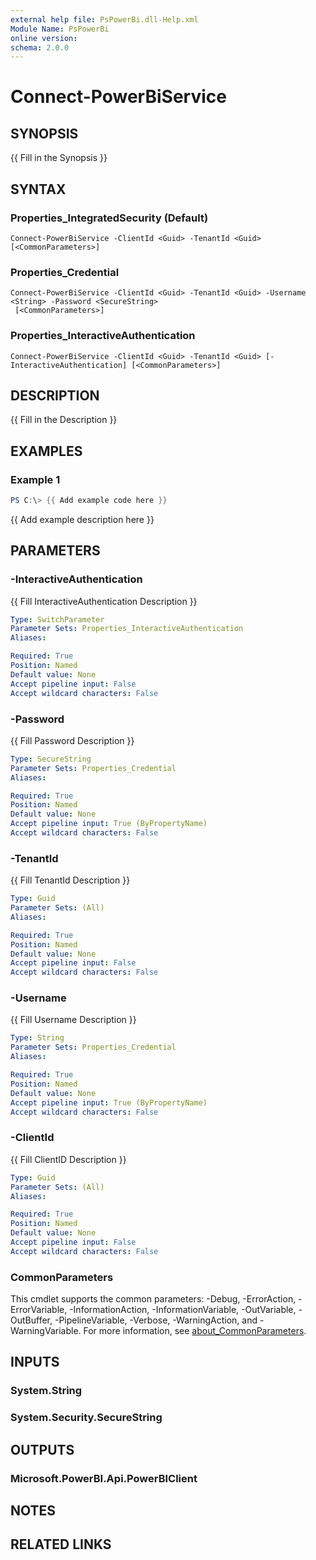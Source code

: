 ```yaml
---
external help file: PsPowerBi.dll-Help.xml
Module Name: PsPowerBi
online version:
schema: 2.0.0
---
```


# Connect-PowerBiService

## SYNOPSIS
{{ Fill in the Synopsis }}

## SYNTAX

### Properties_IntegratedSecurity (Default)
```
Connect-PowerBiService -ClientId <Guid> -TenantId <Guid> [<CommonParameters>]
```

### Properties_Credential
```
Connect-PowerBiService -ClientId <Guid> -TenantId <Guid> -Username <String> -Password <SecureString>
 [<CommonParameters>]
```

### Properties_InteractiveAuthentication
```
Connect-PowerBiService -ClientId <Guid> -TenantId <Guid> [-InteractiveAuthentication] [<CommonParameters>]
```

## DESCRIPTION
{{ Fill in the Description }}

## EXAMPLES

### Example 1
```powershell
PS C:\> {{ Add example code here }}
```

{{ Add example description here }}

## PARAMETERS

### -InteractiveAuthentication
{{ Fill InteractiveAuthentication Description }}

```yaml
Type: SwitchParameter
Parameter Sets: Properties_InteractiveAuthentication
Aliases:

Required: True
Position: Named
Default value: None
Accept pipeline input: False
Accept wildcard characters: False
```

### -Password
{{ Fill Password Description }}

```yaml
Type: SecureString
Parameter Sets: Properties_Credential
Aliases:

Required: True
Position: Named
Default value: None
Accept pipeline input: True (ByPropertyName)
Accept wildcard characters: False
```

### -TenantId
{{ Fill TenantId Description }}

```yaml
Type: Guid
Parameter Sets: (All)
Aliases:

Required: True
Position: Named
Default value: None
Accept pipeline input: False
Accept wildcard characters: False
```

### -Username
{{ Fill Username Description }}

```yaml
Type: String
Parameter Sets: Properties_Credential
Aliases:

Required: True
Position: Named
Default value: None
Accept pipeline input: True (ByPropertyName)
Accept wildcard characters: False
```

### -ClientId
{{ Fill ClientID Description }}

```yaml
Type: Guid
Parameter Sets: (All)
Aliases:

Required: True
Position: Named
Default value: None
Accept pipeline input: False
Accept wildcard characters: False
```

### CommonParameters
This cmdlet supports the common parameters: -Debug, -ErrorAction, -ErrorVariable, -InformationAction, -InformationVariable, -OutVariable, -OutBuffer, -PipelineVariable, -Verbose, -WarningAction, and -WarningVariable. For more information, see [about_CommonParameters](http://go.microsoft.com/fwlink/?LinkID=113216).

## INPUTS

### System.String

### System.Security.SecureString

## OUTPUTS

### Microsoft.PowerBI.Api.PowerBIClient

## NOTES

## RELATED LINKS
